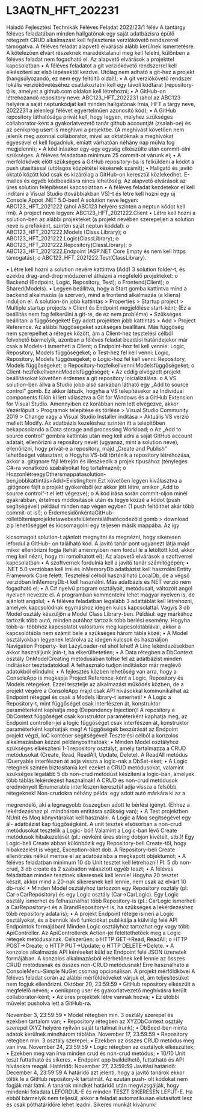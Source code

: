 # L3AQTN_HFT_202231
Haladó Fejlesztési Technikák
Féléves Feladat
2022/23/1 félév
A tantárgy féléves feladatában minden hallgatónak egy saját adatbázisra épülő rétegzett CRUD alkalmazást kell fejlesztenie verziókövető rendszerrel támogatva.
A féléves feladat alapvető elvárásai alább kerülnek ismertetésre. A kötelezően elvárt részeknek maradéktalanul meg kell felelni, különben a féléves feladat nem fogadható el.
Az alapvető elvárások a projekttel kapcsolatban
• A féléves feladatot a git verziókövető rendszerrel kell elkészíteni az első lépésektől kezdve. Utólag
nem adható a git-hez a projekt (hangsúlyozandó, ez nem egy feltöltő oldal!);
• A git verziókövető rendszer lokális verziókövetéséhez csatlakoztatni kell egy távoli kódtárat
(repository-t) is, amelyet a github.com oldalon kell létrehozni;
• A GitHub-on létrehozandó repository neve: ABC123_HFT_2022231 (ahol az ABC123 helyére a saját neptunkódját kell minden hallgatónak írnia, HFT a tárgy neve, 2022231 a jelenlegi félévet egyértelműen azonosító kód);
• A GitHub repository láthatósága privát kell, hogy legyen, melyhez szükséges collaborator-ként a gyakorlatvezető tanár github accountját (zsalab-oe) és az oenikprog usert is meghívni a projektbe. (A meghívást követően nem jelenik meg azonnal collaborator, mivel az oktatóknak a meghívókat egyesével el kell fogadniuk, emiatt várhatóan néhány nap múlva fog megjelenni);
• A kód írásakor egy-egy egység elkészülte után commit-olni szükséges. A féléves feladatban minimum 25 commit-ot várunk el;
• A mérföldkövek előtt szükséges a GitHub repository-ba is felküldeni a kódot a push utasítással (utólagos közzététel késésnek számít);
• Hallgató és javító oktató között kód csak és kizárólag a GitHub-on keresztül közlekedhet. E-mailes és egyéb kódbeadásra nincs lehetőség.
Az alapvető elvárások az üres solution felépítéssel kapcsolatban
• A féléves feladat kezdetekor el kell indítani a Visual Studio (továbbiakban VS)-t és létre kell hozni egy új Console Appot .NET 5.0-ben! A solution neve legyen: ABC123_HFT_2021222 (ahol ABC123 helyére szintén a neptun kódot kell írni). A project neve legyen: ABC123_HFT_2021222.Client
• Létre kell hozni a solution-ben az alábbi projekteket (a projekt nevében szerepeljen a solution neve is prefixként, szintén saját neptun kóddal):
o ABC123_HFT_2021222.Models (Class Library);
o ABC123_HFT_2021222.Logic(ClassLibrary);
o ABC123_HFT_2021222.Repository(ClassLibrary);
o ABC123_HFT_2021222.Endpoint (ASP.NET Core Empty és nem kell https támogatás); o ABC123_HFT_2021222.Test(ClassLibrary).

• Létre kell hozni a solution nevére kattintva (Add) 3 solution folder-t, és ezekbe drag-and-drop módszerrel áthúzni a megfelelő projekteket:
o Backend (Endpoint, Logic, Repository, Test); o Frontend(Client);
o Shared(Models).
• Legyen beállítva, hogy a Start gomba kattintva mind a backend alkalmazás (a szerver), mind a frontend alkalmazás (a kliens) induljon el. A solution-ön jobb kattintás > Properties > Startup project > Multiple startup projects > Client és Endpoint megjelölése start-ként; (Ez a beállítás nem fog felkerülni a git-re, de ez nem probléma)
• Szükséges beállítani a függőségeket! Egy adott projekten jobb kattintás > Add > Project Reference. Az alábbi függőségeket szükséges beállítani. Más függőség nem szerepelhet a rétegek között, ám a Client-hez tesztelési célból felvehető bármelyik, azonban a féléves feladat beadási határidejekor már csak a Models-t ismerheti a Client;
o Endpoint-hoz fel kell vennie: Logic, Repository, Models függőségeket; o Test-hez fel kell venni: Logic, Repository, Models függőségeket;
o Logic-hoz fel kell venni: Repository, Models függőségeket;
o Repository-hozfelkellvenni:Modelsfüggőségeket;
o Client-hezfelkellvenni:Modelsfüggőséget;
• Az eddig elvégzett projekt beállításokat követően érdemes a git repository inicializálása.
o A VS solution-ben állva a Studio jobb alsó sarkában látható egy „Add to source control” gomb. Ez akkor látszik, hogyha a VS telepítésekor az Individual components fülön ki lett választva a Git for Windows és a GitHub Extension for Visual Studio. Amennyiben ez korábban nem lett elvégezve, akkor Vezérlőpult > Programok telepítése és törlése > Visual Studio Community 2019 > Change vagy a Visual Studio Installer indítása > Aktuális VS verzió mellett Modify. Az adatbázis kezeléshez szintén itt a telepítőben bekapcsolandó a Data storage and processing Workload;
o Az „Add to source control” gombra kattintás után meg kell adni a saját GitHub account adatait, ellenőrizni a repository nevét (ugyanaz, mint a solution neve), ellenőrizni, hogy privát-e a repository, majd „Create and Publish” lehetőséget választani;
o Hogyha VS-ből történik a repository létrehozása, akkor a .gitignore fájl létrejön és illeszkedik a projek típusához (tényleges C#-ra vonatkozó szabályokat fog tartalmazni);
o HozzonlétreegyOthersmappátasolution-ben,jobbkattintás>Add>ExistingItem.Ezt követően legyen kiválasztva a .gitignore fájlt a projekt gyökeréből (ez akkor jött létre, amikor „Add to source control”-t el lett végezve);
o A kód írása során commit-oljon minél gyakrabban, értelmes módosítások után és tegye közzé a kódot (push segítségével) például minden nap végén egyben (1 push feltölthet akár több commit-ot is!);
o ÉrdemesidőnkéntaGitHub-rólletölteniaprojektetawebesfelületentalálhatócodezöld gomb > download zip lehetőséggel és kicsomagolni egy teljesen másik mappába. Az így

kicsomagolt solution-t ajánlott megnyitni és megnézni, hogy sikeresen lefordul a GitHub- on található kód. A javító tanár pont ugyanezt látja majd mikor ellenőrizni fogja (tehát amennyiben nem fordul le a letöltött kód, akkor meg kell nézni, hogy mi romolhatott el);
Az alapvető elvárások a szoftverrel kapcsolatban
• A szoftvernek fordulnia kell a javító tanár számítógépén;
• .NET 5.0 verzióban kell írni és InMemoryDb adatbázist kell használni Entity Framework Core felett. Tesztelési célból használható LocalDb, de a végső verzióban InMemoryDb-t kell használni. Más adatbázis és NET verzió nem fogadható el;
• A C# nyelvű program osztályait, metódusait, változóit angol nyelven nevezze el. A programban kommentelni lehet magyar nyelven is, de ajánlott angolul;
• A féléves feladatban legalább 3 adattáblát kell létrehozni, amelyek kapcsolódnak egymáshoz idegen kulcs kapcsolattal. Vagyis 3 db Model osztály készüljön a Model Class Library-ben. Például: egy márkához tartozik több autó, minden autóhoz tartozik több bérlési esemény. Hogyha több-a- többhöz kapcsolatot valósítunk meg kapcsolótáblával, akkor a kapcsolótábla nem számít bele a szükséges három tábla közé;
• A Model osztályokban legyenek letárolva az idegen kulcsok és használjon Navigation Property- ket LazyLoader-rel ahol lehet! A Linq lekérdezésekben akkor használjunk join-t, ha elkerülhetetlen;
• A Data rétegben a DbContext osztály OnModelCreating metódusában töltse fel az adatbázist minden indításkor tesztadatokkal! A felhasználó tudjon indításkor már meglévő adatokból elindulni;
• A fejlesztés közben lehetőség van arra, hogy a ConsoleApp is megkapja Project Reference-ként a Logic, Repository és Models rétegeket. Ezzel tesztelje az alkalmazást működés közben, de a projekt végére a ConsoleApp majd csak API hívásokkal kommunikálhat az Endpoint réteggel és csak a Models library-t ismerheti!
• A Logic a Repository-t, mint függőséget csak interfészen át, konstruktor paraméterként kaphatja meg (Dependency Injection)! A repository a DbContext függőséget csak konstruktor paraméterként kaphatja meg, az Endpoint controller-jei a logic függőséget csak interfészen át, konstruktor paraméterként kaphatják meg! A függőségek beszúrását az Endpoint projekt végzi, IoC konténer segítségével! Tesztelési célból a konzolos alkalmazásban kézzel példányosíthatóak;
• Minden Model osztályhoz szükséges elkészíteni 1-1 repository osztályt, amely tartalmazza a CRUD metódusokat (Create, Read, ReadAll, Update, Delete). A ReadAll metódus IQueryable<T> interfészen át adja vissza a logic-nak a DbSet-eket;
• A Logic rétegnek szintén biztosítania kell ezeket a CRUD metódusokat, valamint szükséges legalább 5 db non-crud metódust készíteni a logic-ban, amelyek több táblás lekérdezést használnak! A CRUD és non-crud metódusok eredményeit IEnumerable<T> interfészen keresztül adja vissza a felsőbb rétegeknek! Non-crudokra néhány példa: egy adott autó márkára ki az a

megrendelő, aki a legnagyobb összegben adott le bérlési igényt. (Ehhez a lekérdezéshez pl. mindhárom entitásra szükség van);
• A Test projektben NUnit és Moq könyvtárakat kell használni. A Logic a Moq segítségével egy ál- adatbázist kap függőségként. A unit tesztek elsősorban a non-crud metódusokat tesztelik a Logic- ból! Valamint a Logic-ban lévő Create metódusok hibakezelését (pl.: névként üres string dobjon kivételt, stb.)! Egy Logic-beli Create abban különbözik egy Repository-beli Create-től, hogy hibakezelést is végez, Exception-öket dob. A Repository-beli Create ellenőrzés nélkül mentse el az adatbázisba a megkapott objektumot;
• A féléves feladatban minimum 10 db Unit tesztet kell létrehozni! Pl: 5 db non-crud, 3 db create és 2 szabadon választott egyéb teszt;
• A féléves feladatban minden tesztnek sikeresnek kell lennie! Hogyha 20 tesztet készít, akkor mind a 20-nak sikeresnek kell lennie, nem csak az elvárt 10 db-nak!
• Minden Model osztályhoz tartozzon egy Repository osztály (pl: Car→CarRepository) és egy Logic osztály (Car→CarLogic). Egy Logic osztály ismerhet és felhasználhat több Repository-is (pl.: CarLogic ismerheti a CarRepository-t és a BrandRepository-t is, ha szükséges a lekérdezéshez több repository adata is);
• A projekt Endpoint rétege ismeri a Logic osztályokat, és a bennük lévő funkciókat publikálja a külvilág felé API Endpointok formájában! Minden Logic osztályhoz tartozhat egy vagy több ApiController. Az ApiControllerek Action-jei feleltethetőek meg a Logic rétegek metódusainak. Célszerűen:
o HTTP GET→Read, ReadAll; o HTTP POST→Create;
o HTTP PUT→Update;
o HTTP DELETE→Delete.
• A konzolos alkalmazás API kéréseket küld az Endpoint felé JSON üzenetek formájában. A konzolos alkalmazásból elérhetőnek kell lennie az összes CRUD metódusnak és összes non-CRUD metódusnak! Erre használható a ConsoleMenu-Simple NuGet csomag opcionálisan.
A projekt mérföldkövei
A féléves feladat során az alábbi mérföldköveket várjuk el, ám teljesítésüket nem fogjuk ellenőrizni.
Október 20, 23:59:59
• GitHub repository elkészült a megfelelő néven;
• oenikprog user és gyakorlatvezető meghívásra került collaborator-ként;
• Az üres projektek létre vannak hozva;
• Ez utóbbi művelet pusholva lett a GitHub-ra.

November 3, 23:59:59
• Model rétegben min. 3 osztály szerepel és ezekben tartalom van;
• Repository rétegben az XYZDbContext osztály szerepel (XYZ helyére nyilván saját tartalmat írunk);
• DbSeed-ben minta adatok kerülnek mindhárom táblába.
November 17, 23:59:59
• Repository rétegben min. 3 osztály szerepel;
• Ezekben az összes CRUD metódus meg van írva.
November 24, 23:59:59
• Logic rétegben az osztályok elkészültek;
• Ezekben meg van írva minden crud és non-crud metódus;
• 10/10 Unit teszt futtatható és sikeres.
• Endpoint app buildelhető, futtatható és API hívásokra reagál.
Határidő: November 27, 23:59:59 Javítási határidő: December 4, 23:59:59
A határidő azt jelenti, hogy a javító tanárok ekkor töltik le a GitHub repository-k tartalmát. Az ezután push- olt kódokat nem fogják már látni.
A tanárok mindkét határidő után megvizsgálják, hogy mindenki feladata LEFORDUL-E és minden TESZT SIKERESEN LEFUT-E. Ha ebből bármelyik nem teljesül, akkor a feladat automatikusan elutasított lesz és csak póthatáridőre lehet leadni.
Sikeres munkát kívánunk!
